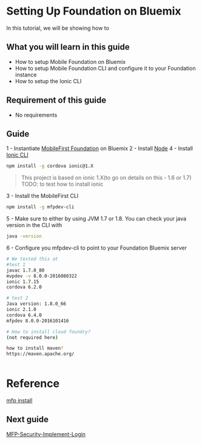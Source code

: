 #  Setting Up Foundation on Bluemix

In this tutorial, we will be showing how to 

## What you will learn in this guide

 - How to setup Mobile Foundation on Bluemix
 - How to setup Mobile Foundation CLI and configure it to your Foundation instance
 - How to setup the Ionic CLI


## Requirement of this guide

- No requirements


## Guide

1 - Instantiate [MobileFirst Foundation](https://console.ng.bluemix.net/catalog/services/mobile-foundation/) on Bluemix
2 - Install [Node](https://nodejs.org/en/) 
4 - Install [Ionic CLI](http://ionicframework.com/getting-started/)
```bash
npm install -g cordova ionic@1.X
```
> This project is based on ionic 1.X(to go on details on this - 1.6 or 1.7)
> TODO: to test how to install ionic


3 - Install the MobileFirst CLI
```bash
npm install -g mfpdev-cli
```

5 - Make sure to either by using JVM 1.7 or 1.8. You can check your java version in the CLI with
```bash
java -version
```
6 - Configure you mfpdev-cli to point to your Foundation Bluemix server

```bash
# We tested this at
#test 1
javac 1.7.0_80
mvpdev -v 8.0.0-2016080322
ionic 1.7.15
cordova 6.2.0

# test 2
Java version: 1.8.0_66
ionic 2.1.0
cordova 6.4.0
mfpdev 8.0.0-2016101416

# How to install cloud foundry?
(not required here)

how to install maven?
https://maven.apache.org/



```
   
# Reference
[mfp install](https://mobilefirstplatform.ibmcloud.com/tutorials/en/foundation/8.0/adapters/creating-adapters/#install-maven)

## Next guide

[MFP-Security-Implement-Login](/Lab/Contents/MFP-Security-Implement-Login/Readme.md)    
